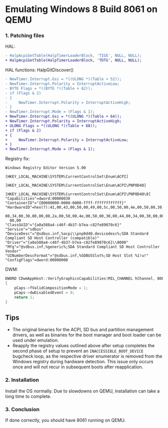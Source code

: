# Emulating Windows 8 Build 8061 on QEMU
### 1. Patching files
HAL: 
```diff
- HalpAcpiGetTable(HalpTimerLoaderBlock, 'TIGE', NULL, NULL);
+ HalpAcpiGetTable(HalpTimerLoaderBlock, 'TDTG', NULL, NULL);
```

HAL functions: HalpGitDiscover()
```diff
- NewTimer.Interrupt.Gsi = *((ULONG *)(Table + 52));
- NewTimer.Interrupt.Polarity = InterruptActiveLow;
- BYTE Flags = *((BYTE *)(Table + 62));
- if (Flags & 2)
- {
-     NewTimer.Interrupt.Polarity = InterruptActiveHigh;
- }
- NewTimer.Interrupt.Mode = (Flags & 1);
+ NewTimer.Interrupt.Gsi = *((ULONG *)(Table + 64));
+ NewTimer.Interrupt.Polarity = InterruptActiveHigh;
+ ULONG Flags = *((ULONG *)(Table + 68));
+ if (Flags & 2)
+ {
+     NewTimer.Interrupt.Polarity = InterruptActiveLow;
+ }
+ NewTimer.Interrupt.Mode = (Flags & 1);
```

Registry fix:
```reg
Windows Registry Editor Version 5.00

[HKEY_LOCAL_MACHINE\SYSTEM\CurrentControlSet\Enum\ACPI]

[HKEY_LOCAL_MACHINE\SYSTEM\CurrentControlSet\Enum\ACPI\PNP0D40]

[HKEY_LOCAL_MACHINE\SYSTEM\CurrentControlSet\Enum\ACPI\PNP0D40\0]
"Capabilities"=dword:00000030
"ContainerID"="{00000000-0000-0000-ffff-ffffffffffff}"
"HardwareID"=hex(7):41,00,43,00,50,00,49,00,5c,00,50,00,4e,00,50,00,30,00,44,\
  00,34,00,30,00,00,00,2a,00,50,00,4e,00,50,00,30,00,44,00,34,00,30,00,00,00,\
  00,00
"ClassGUID"="{a0a588a4-c46f-4b37-b7ea-c82fe89870c6}"
"Service"="sdbus"
"DeviceDesc"="@sdbus.inf,%acpi\\pnp0d40.devicedesc%;SDA Standard Compliant SD Host Controller (compatible)"
"Driver"="{a0a588a4-c46f-4b37-b7ea-c82fe89870c6}\\0000"
"Mfg"="@sdbus.inf,%generic%;SDA Standard Compliant SD Host Controller Vendor"
"UINumberDescFormat"="@sdbus.inf,%SDBUSSlot%;SD Host Slot %1!u!"
"ConfigFlags"=dword:00000000
```

DWM:
```cpp
DWORD CDwmAppHost::VerifyGraphicsCapabilities(MIL_CHANNEL hChannel, BOOL fIsBitmapRemoting, GraphicsCapabilities *pCaps)
{
	pCaps->fValidCompositionMode = 1;
	pCaps->dwDisabledEvent = 0;
	return 1;
}
```
## Tips
* The original binaries for the ACPI, SD bus and partition management drivers, as well as binaries for the boot manager and boot loader can be used under emulation.
* Reapply the registry values outlined above after setup completes the second phase of setup to prevent an ```INACCESSIBLE_BOOT_DEVICE``` bugcheck loop, as the respective driver enumerator is removed from the Windows registry during hardware detection. This issue only occurs once and will not recur in subsequent boots after reapplication.

### 2. Installation
Install the OS normally. Due to slowdowns on QEMU, installation can take a long time to complete.

### 3. Conclusion
If done correctly, you should have 8061 running on QEMU.
